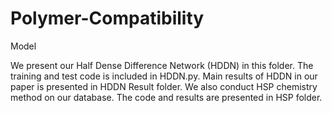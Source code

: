 # Polymer-Compatibility

Model

We present our Half Dense Difference Network (HDDN) in this folder. The training and test code is included in HDDN.py. Main results of HDDN in our paper is presented in HDDN Result folder. We also conduct HSP chemistry method on our database. The code and results are presented in HSP folder.

